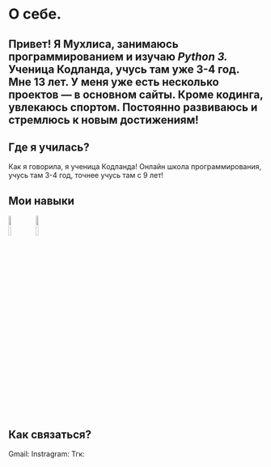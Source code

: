 # О себе.

Привет! Я Мухлиса, занимаюсь программированием и изучаю *Python 3.* Ученица Кодланда, учусь там уже 3-4 год. Мне 13 лет. У меня уже есть несколько проектов — в основном сайты. Кроме кодинга, увлекаюсь спортом. Постоянно развиваюсь и стремлюсь к новым достижениям!
 ---
 ## Где я училась?

 Как я говорила, я ученица Кодланда! Онлайн школа программирования, учусь там 3-4 год, точнее учусь там с 9 лет!

 ## Мои навыки 

<img src="https://storage.tally.so/551f6f1e-00a2-4a15-9c33-b40ca5c84113/Git-Logo-2Color.png" width="10%">
<img src="https://storage.tally.so/3f9bac6c-8fd5-40ae-a50b-096d362d2fe8/136443.png" width="10%">

## Как связаться?
Gmail: 
Instragram:
Тгк:

